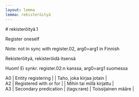 ```yaml
---
layout: lemma
lemma: rekisteröityä
---
```


<div class="sense">
# <span class="sensename">rekisteröityä.1</span>

<span class="description">Register oneself</span>

Note: not in sync with register.02, arg0=arg1 in Finnish

<span class="description">Rekisteröityä, rekisteröidä itsensä</span>

Huom! Ei synkr. register.02:n kanssa, arg0=arg1 suomessa

A0 | Entity registering |   | Taho, joka kirjaa jotain |  
A2 | Registered with or for |   | Mihin tai millä kirjattu |  
A3 | Secondary predication | (tags:rare) | Toissijainen määre |  

</div>

